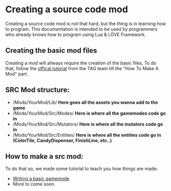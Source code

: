# Creating a source code mod
Creating a source code mod is not that hard, but the thing is in learning how to program.
This documentation is intended to be used by programmers who already knows how to program using Lua & LÖVE Framework.

## Creating the basic mod files
Creating a mod will allways require the creation of the basic files, To do that, follow the [offical tutorial](http://www.moveordiegame.com/modding/intro) from the TAG team till the "How To Make A Mod" part.

## SRC Mod structure:
* /Mods/YourMod/Lib/ **Here goes all the assets you wanna add to the game**
* /Mods/YourMod/Src/Modes/ **Here is where all the gamemodes code go in**
* /Mods/YourMod/Src/Mutators/ **Here is where all the mutators code go in**
* /Mods/YourMod/Src/Entities/ **Here is where all the entities code go in (ColorTile, CandyDispenser, FinishLine, etc..)**

## How to make a src mod:
To do that so, we made some tutorial to teach you how things are made:
  * [Writing a basic gamemode](/Tutorials/WritingABasicGameMode.md)
  * More to come soon.
